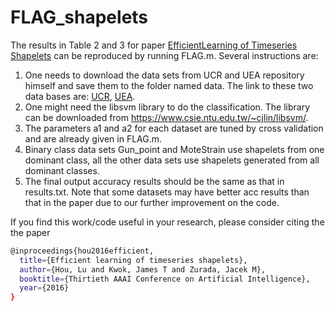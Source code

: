 # FLAG_shapelets
The results in Table 2 and 3 for paper [EfficientLearning of Timeseries Shapelets](http://www.aaai.org/ocs/index.php/AAAI/AAAI16/paper/view/12382/11724) can be reproduced by running FLAG.m. Several instructions are:
 
1. One needs to download the data sets from UCR and UEA repository himself and save them to the folder named data. The link to these two data bases are:
[UCR](http://www.cs.ucr.edu/~eamonn/time_series_data/), 
[UEA](https://www.uea.ac.uk/computing/machine-learning/shapelets/shapelet-data).
2. One might need the libsvm library to do the classification. The library can be downloaded from
https://www.csie.ntu.edu.tw/~cjlin/libsvm/.
3. The parameters a1 and a2 for each dataset are tuned by cross validation and  are already given in FLAG.m.
4. Binary class data sets Gun_point and MoteStrain use shapelets from one dominant class, all the other data sets use shapelets generated from all dominant classes.
5. The final output accuracy results should be the same as that in results.txt. Note that some datasets may have better acc results than that in the paper due to our further improvement on the code.

If you find this work/code useful in your research, please consider citing the the paper
```sh
@inproceedings{hou2016efficient,
  title={Efficient learning of timeseries shapelets},
  author={Hou, Lu and Kwok, James T and Zurada, Jacek M},
  booktitle={Thirtieth AAAI Conference on Artificial Intelligence},
  year={2016}
}
```
